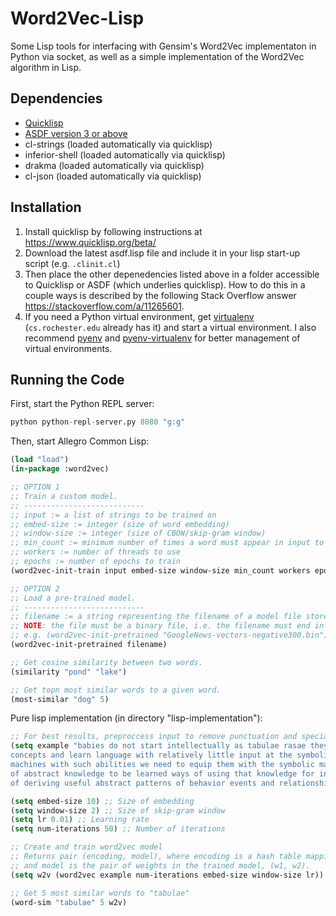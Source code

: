 # Word2Vec-Lisp
Some Lisp tools for interfacing with Gensim's Word2Vec implementaton in Python via socket, as well as a simple implementation of the Word2Vec algorithm in Lisp.

## Dependencies
- [Quicklisp](https://www.quicklisp.org/beta/)
- [ASDF version 3 or above](https://common-lisp.net/project/asdf/archives/asdf.lisp)
- cl-strings (loaded automatically via quicklisp)
- inferior-shell (loaded automatically via quicklisp)
- drakma (loaded automatically via quicklisp)
- cl-json (loaded automatically via quicklisp)

## Installation
1. Install quicklisp by following instructions at https://www.quicklisp.org/beta/
2. Download the latest asdf.lisp file and include it in your lisp start-up script (e.g. `.clinit.cl`)
3. Then place the other depenedencies listed above in a folder accessible to Quicklisp or ASDF (which underlies quicklisp).  How to do this in a couple ways is described by the following Stack Overflow answer https://stackoverflow.com/a/11265601.
4. If you need a Python virtual environment, get [virtualenv](https://virtualenv.pypa.io/en/latest/#) (`cs.rochester.edu` already has it) and start a virtual environment. I also recommend [pyenv](https://github.com/pyenv/pyenv) and [pyenv-virtualenv](https://github.com/pyenv/pyenv-virtualenv) for better management of virtual environments.

## Running the Code
First, start the Python REPL server:
```python
python python-repl-server.py 8080 "g:g"
```

Then, start Allegro Common Lisp:

```lisp
(load "load")
(in-package :word2vec)

;; OPTION 1
;; Train a custom model. 
;; ---------------------------
;; input := a list of strings to be trained on
;; embed-size := integer (size of word embedding)
;; window-size := integer (size of CBOW/skip-gram window)
;; min_count := minimum number of times a word must appear in input to be included in embedding
;; workers := number of threads to use
;; epochs := number of epochs to train
(word2vec-init-train input embed-size window-size min_count workers epochs)

;; OPTION 2
;; Load a pre-trained model.
;; ---------------------------
;; filename := a string representing the filename of a model file stored in ./model.
;; NOTE: the file must be a binary file, i.e. the filename must end in '.bin'.
;; e.g. (word2vec-init-pretrained "GoogleNews-vectors-negative300.bin")
(word2vec-init-pretrained filename)

;; Get cosine similarity between two words.
(similarity "pond" "lake")

;; Get topn most similar words to a given word.
(most-similar "dog" 5)
```



Pure lisp implementation (in directory "lisp-implementation"):
```lisp
;; For best results, preproccess input to remove punctuation and special characters (and optionally, stopwords)
(setq example "babies do not start intellectually as tabulae rasae they rapidly build abstract knowledge and
concepts and learn language with relatively little input at the symbolic ie linguistic level to build
machines with such abilities we need to equip them with the symbolic machinery that can represent the kinds
of abstract knowledge to be learned ways of using that knowledge for inference of various sorts and ways
of deriving useful abstract patterns of behavior events and relationships from linguistic input")

(setq embed-size 10) ;; Size of embedding
(setq window-size 2) ;; Size of skip-gram window
(setq lr 0.01) ;; Learning rate
(setq num-iterations 50) ;; Number of iterations

;; Create and train word2vec model
;; Returns pair (encoding, model), where encoding is a hash table mapping words to one-hot encodings,
;; and model is the pair of weights in the trained model, (w1, w2).
(setq w2v (word2vec example num-iterations embed-size window-size lr))

;; Get 5 most similar words to "tabulae"
(word-sim "tabulae" 5 w2v)
```
